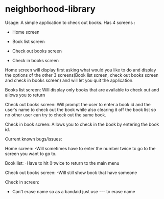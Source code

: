 # neighborhood-library

Usage:
A simple application to check out books.
Has 4 screens :
- Home screen

- Book list screen

- Check out books screen

-	Check in books screen

Home screen will display first asking what would you like to do and display the options of the other 3 screens(Book list screen, check out books screen and check in books screen) and will let you quit the application.

Books list screen:
Will display only books that are available to check out and allows you to return

Check out books screen:
Will prompt the user to enter a book id and the user’s name to check out the book while also clearing it off the book list so no other user can try to check out the same book.

Check in book screen:
Allows you to check in the book by entering the book id.

Current known bugs/issues:

Home screen:
-Will sometimes have to enter the number twice to go to the screen you want to go to.

Book list:
-Have to hit 0 twice to return to the main menu

Check out books screen:
-Will still show book that have someone

Check in screen:

- Can't erase name so as a bandaid just use --- to erase name

